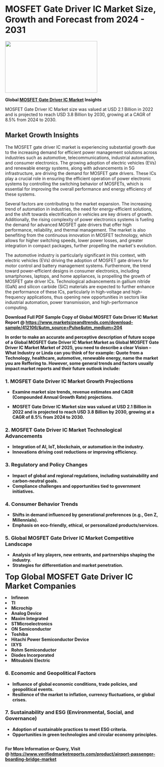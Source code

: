 <H1>MOSFET Gate Driver IC Market Size, Growth and Forecast from 2024 - 2031</H1><img class="aligncenter size-medium wp-image-584254" src="https://thirdeyenews.in/wp-content/uploads/2024/09/Global-Market-Research-300x168.jpeg" alt="" width="300" height="168" /><p><strong>Global&nbsp;<a href="https://www.marketsizeandtrends.com/download-sample/412106/&amp;utm_source=Pulse&amp;utm_medium=204">MOSFET Gate Driver IC Market</a> Insights</strong></p><p>MOSFET Gate Driver IC Market size was valued at USD 2.1 Billion in 2022 and is projected to reach USD 3.8 Billion by 2030, growing at a CAGR of 8.5% from 2024 to 2030.</p><p><h2>Market Growth Insights</h2> <p>The MOSFET gate driver IC market is experiencing substantial growth due to the increasing demand for efficient power management solutions across industries such as automotive, telecommunications, industrial automation, and consumer electronics. The growing adoption of electric vehicles (EVs) and renewable energy systems, along with advancements in 5G infrastructure, are driving the demand for MOSFET gate drivers. These ICs play a crucial role in ensuring the efficient operation of power electronic systems by controlling the switching behavior of MOSFETs, which is essential for improving the overall performance and energy efficiency of these systems.</p> <p><strong></strong></p> <p>Several factors are contributing to the market expansion. The increasing trend of automation in industries, the need for energy-efficient solutions, and the shift towards electrification in vehicles are key drivers of growth. Additionally, the rising complexity of power electronics systems is fueling the demand for advanced MOSFET gate drivers that offer high performance, reliability, and thermal management. The market is also benefiting from the continuous innovation in MOSFET technology, which allows for higher switching speeds, lower power losses, and greater integration in compact packages, further propelling the market's evolution.</p> <p>The automotive industry is particularly significant in this context, with electric vehicles (EVs) driving the adoption of MOSFET gate drivers for motor control and battery management systems. Furthermore, the trend toward power-efficient designs in consumer electronics, including smartphones, laptops, and home appliances, is propelling the growth of MOSFET gate driver ICs. Technological advancements in gallium nitride (GaN) and silicon carbide (SiC) materials are expected to further enhance the performance of these ICs, particularly in high-voltage and high-frequency applications, thus opening new opportunities in sectors like industrial automation, power transmission, and high-performance computing. <p><strong></p><p><span class=""><strong>Download Full PDF Sample Copy of Global MOSFET Gate Driver IC Market Report</strong> @ <a href="https://www.marketsizeandtrends.com/download-sample/412106/&amp;utm_source=Pulse&amp;utm_medium=204" target="_blank">https://www.marketsizeandtrends.com/download-sample/412106/&amp;utm_source=Pulse&amp;utm_medium=204</a></span></p><p>In order to make an accurate and perceptive description of future scope of a Global&nbsp;MOSFET Gate Driver IC Market Market as Global&nbsp;MOSFET Gate Driver IC Market Market of 2025, you need to describe a clear Vision &ndash; What Industry or Linda can you think of for example: Quote from a Technology, healthcare, automotive, renewable energy, name the market you are Reffering to. However, some general trends and factors usually impact market reports and their future outlook include:</p><h3>1.&nbsp;<strong>MOSFET Gate Driver IC Market Growth Projections</strong></h3><ul><li>Examine market size trends, revenue estimates and CAGR (Compounded Annual Growth Rate) projections.</li><li><p>MOSFET Gate Driver IC Market size was valued at USD 2.1 Billion in 2022 and is projected to reach USD 3.8 Billion by 2030, growing at a CAGR of 8.5% from 2024 to 2030.</p></li></ul><h3>2.&nbsp;<strong>MOSFET Gate Driver IC Market Technological Advancements</strong></h3><ul><li>Integration of AI, IoT, blockchain, or automation in the industry.</li><li>Innovations driving cost reductions or improving efficiency.</li></ul><h3>3.&nbsp;<strong>Regulatory and Policy Changes</strong></h3><ul><li>Impact of global and regional regulations, including sustainability and carbon-neutral goals.</li><li>Compliance challenges and opportunities tied to government initiatives.</li></ul><h3>4.&nbsp;<strong>Consumer Behavior Trends</strong></h3><ul><li>Shifts in demand influenced by generational preferences (e.g., Gen Z, Millennials).</li><li>Emphasis on eco-friendly, ethical, or personalized products/services.</li></ul><h3>5.&nbsp;<strong>Global MOSFET Gate Driver IC Market Competitive Landscape</strong></h3><ul><li>Analysis of key players, new entrants, and partnerships shaping the industry.</li><li>Strategies for differentiation and market penetration.</li></ul><p data-pm-slice="1 1 []"><span style="color: inherit; font-family: inherit; font-size: 25px;">Top Global MOSFET Gate Driver IC Market Companies</span></p><div class="" data-test-id=""><p><li>Infineon</li><li> TI</li><li> Microchip</li><li> Analog Device</li><li> Maxim Integrated</li><li> STMicroelectronics</li><li> ON Semiconductor</li><li> Toshiba</li><li> Hitachi Power Semiconductor Device</li><li> IXYS</li><li> Rohm Semiconductor</li><li> Diodes Incorporated</li><li> Mitsubishi Electric</li></p></div><h3>6.&nbsp;<strong>Economic and Geopolitical Factors</strong></h3><ul><li>Influence of global economic conditions, trade policies, and geopolitical events.</li><li>Resilience of the market to inflation, currency fluctuations, or global crises.</li></ul><h3>7.&nbsp;<strong>Sustainability and ESG (Environmental, Social, and Governance)</strong></h3><ul><li>Adoption of sustainable practices to meet ESG criteria.</li><li>Opportunities in green technologies and circular economy principles.</li></ul><h2><strong style="font-size: 14px;">For More Information or Query, Visit @&nbsp;</strong><a style="background-color: #ffffff; font-size: 14px;" href="https://www.marketsizeandtrends.com/report/mosfet-gate-driver-ic-market/" target="_blank">https://www.verifiedmarketreports.com/product/airport-passenger-boarding-bridge-market</a></h2>
